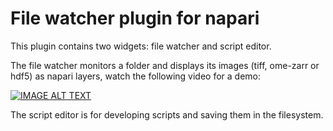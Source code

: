 # File watcher plugin for napari


This plugin contains two widgets: file watcher and script editor.

The file watcher monitors a folder and displays its images (tiff, ome-zarr or hdf5) as napari layers, watch the following video for a demo:



[![IMAGE ALT TEXT](http://img.youtube.com/vi/YOUTUBE_VIDEO_ID_HERE/0.jpg)](https://www.youtube.com/watch?v=lFRVwlHgJ-Y "Demo napari-file-watcher")



The script editor is for developing scripts and saving them in the filesystem. 
